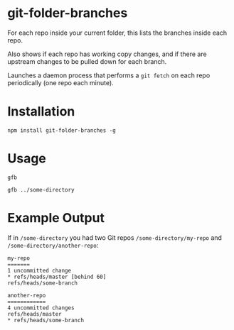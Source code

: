 # git-folder-branches
For each repo inside your current folder, this lists the branches inside each repo.

Also shows if each repo has working copy changes, and if there are upstream changes to be pulled down for each branch.

Launches a daemon process that performs a `git fetch` on each repo periodically (one repo each minute).

# Installation

`npm install git-folder-branches -g`

# Usage
`gfb`

`gfb ../some-directory`

# Example Output

If in `/some-directory` you had two Git repos `/some-directory/my-repo` and `/some-directory/another-repo`:

```
my-repo
=======
1 uncommitted change
* refs/heads/master [behind 60]
refs/heads/some-branch

another-repo
============
4 uncommitted changes
refs/heads/master
* refs/heads/some-branch

```
